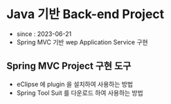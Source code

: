# Java 기반 Back-end Project
- since : 2023-06-21
- Spring MVC 기반 wep Application Service 구현

## Spring MVC Project 구현 도구
- eClipse 에 plugin 을 설치하여 사용하는 방법
- Spring Tool Suit 를 다운로드 하여 사용하는 방법